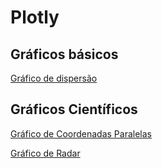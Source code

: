 # Plotly

## Gráficos básicos
[Gráfico de dispersão](https://github.com/souzaalmeidaluana/plotly_exemplos/blob/main/Grafico_Dispersao.ipynb)

## Gráficos Científicos
[Gráfico de Coordenadas Paralelas](https://github.com/souzaalmeidaluana/plotly_exemplos/blob/main/Grafico_coordenadas_paralelas.ipynb)

[Gráfico de Radar](https://github.com/souzaalmeidaluana/plotly_exemplos/blob/main/Grafico_de_radar.ipynb)
